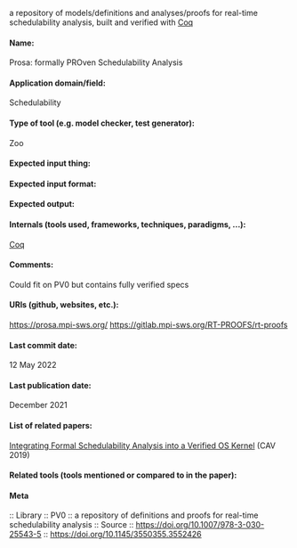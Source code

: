 a repository of models/definitions and analyses/proofs for real-time schedulability analysis, built and verified with [Coq](../Provers/Coq.md)

#### Name:
Prosa: formally PROven Schedulability Analysis

#### Application domain/field:
Schedulability

#### Type of tool (e.g. model checker, test generator):
Zoo

#### Expected input thing:

#### Expected input format:

#### Expected output:

#### Internals (tools used, frameworks, techniques, paradigms, ...):
[Coq](../Provers/Coq.md)

#### Comments:
Could fit on PV0 but contains fully verified specs

#### URIs (github, websites, etc.):
https://prosa.mpi-sws.org/
https://gitlab.mpi-sws.org/RT-PROOFS/rt-proofs

#### Last commit date:
12 May 2022

#### Last publication date:
December 2021

#### List of related papers:
[Integrating Formal Schedulability Analysis into a Verified OS Kernel](https://doi.org/10.1007/978-3-030-25543-5_28) (CAV 2019)

#### Related tools (tools mentioned or compared to in the paper):

#### Meta
:: Library
:: PV0 :: a repository of definitions and proofs for real-time schedulability analysis
:: Source :: https://doi.org/10.1007/978-3-030-25543-5 :: https://doi.org/10.1145/3550355.3552426
